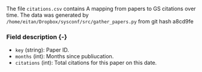 The file `citations.csv` contains A mapping from papers to GS citations over time.
The data was generated by `/home/eitan/Dropbox/sysconf/src/gather_papers.py` from git hash a8cd9fe


### Field description {-}

  * `key` (string): Paper ID.
  * `months` (int): Months since publiucation.
  * `citations` (int): Total citations for this paper on this date.
